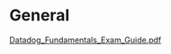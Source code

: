 # General

[Datadog_Fundamentals_Exam_Guide.pdf]( https://www.datadoghq.com/pdf/Datadog_Fundamentals_Exam_Guide.pdf)
